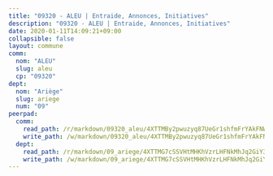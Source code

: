```yaml
---
title: "09320 - ALEU | Entraide, Annonces, Initiatives"
description: "09320 - ALEU | Entraide, Annonces, Initiatives"
date: 2020-01-11T14:09:21+09:00
collapsible: false
layout: commune
comm:
  nom: "ALEU"
  slug: aleu
  cp: "09320"
dept:
  nom: "Ariège"
  slug: ariege
  num: "09"
peerpad:
  comm:
    read_path: /r/markdown/09320_aleu/4XTTMBy2pwuzyq87UeGr1shfmFrYAkFNWqioPHx35vbr8buYu
    write_path: /w/markdown/09320_aleu/4XTTMBy2pwuzyq87UeGr1shfmFrYAkFNWqioPHx35vbr8buYu-K3TgUc9NxvsNwKDVhPKX5YW7FXJxGxHycGekQB5Hg3tQgXY16X1kyG7pLFdNofuaQzbhiTXsCy34y9t1woz7qscTKsHeksPZgcgFjY2DFF53xPuNUYdWXGqmEEKpaCkSStVSKdtm
  dept:
    read_path: /r/markdown/09_ariege/4XTTMG7cSSVHtMHKhVzrLHFNkMhJq2GiY37tW1RLaySvmC5m7
    write_path: /w/markdown/09_ariege/4XTTMG7cSSVHtMHKhVzrLHFNkMhJq2GiY37tW1RLaySvmC5m7-K3TgTss1C8HjViVkpwivQX7MahnqC11ekSJQuYEnrMDTmDE1FfJsoB9BatqQw5xZL2YVE8soFWdt5YbjPCiw8Nef7nnDAgssxyMxh5u11RAcuqPo3TLSQutK9TFNiNP3xhEoTkkD
---
```


